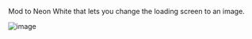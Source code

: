 Mod to Neon White that lets you change the loading screen to an image.

![image](https://github.com/user-attachments/assets/9fa144a8-804e-43a0-b415-342c594499b3)
